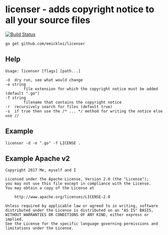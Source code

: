 # licenser - adds copyright notice to all your source files

[![Build Status](https://travis-ci.org/emicklei/licenser.png)](https://travis-ci.org/emicklei/licenser)

    go get github.com/emicklei/licenser

## Help

    Usage: licenser [flags] [path...]

    -d	dry run, see what would change
    -e string
            file extension for which the copyright notice must be added (default ".go")
    -f string
            filename that contains the copyright notice
    -r	recursively search for files (default true)
    -s	if true then use the /* ... */ method for writing the notice else use //

## Example

    licenser -d -e ".go" -f LICENSE .

## Example Apache v2

    Copyright 2017 Me, myself and I

    Licensed under the Apache License, Version 2.0 (the "License");
    you may not use this file except in compliance with the License.
    You may obtain a copy of the License at

        http://www.apache.org/licenses/LICENSE-2.0

    Unless required by applicable law or agreed to in writing, software
    distributed under the License is distributed on an "AS IS" BASIS,
    WITHOUT WARRANTIES OR CONDITIONS OF ANY KIND, either express or implied.
    See the License for the specific language governing permissions and
    limitations under the License.